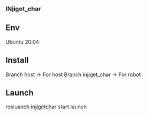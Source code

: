 ### INjiget_char


Env
---
Ubuntu 20.04 

Install
---
Branch host -> For host
Branch injiget_char -> For robot

Launch
---
rosluanch injigetchar start.launch
